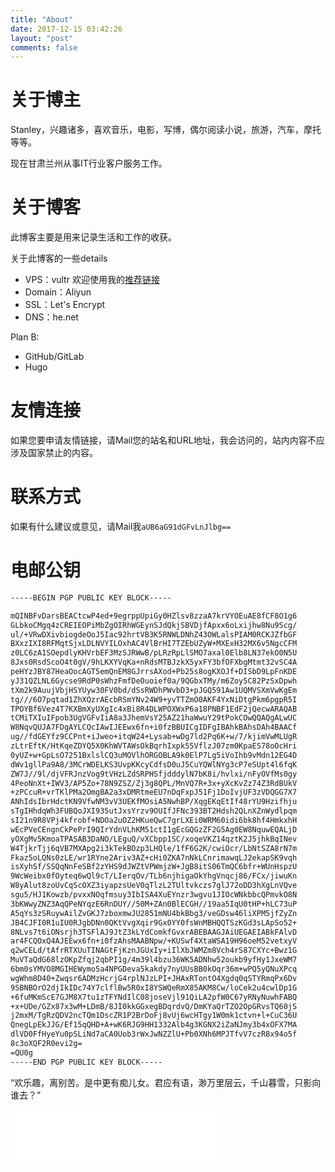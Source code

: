 ```yaml
---
title: "About"
date: 2017-12-15 03:42:26
layout: "post"
comments: false
---
```


# 关于博主

Stanley，兴趣诸多，喜欢音乐，电影，写博，偶尔阅读小说，旅游，汽车，摩托等等。

现在甘肃兰州从事IT行业客户服务工作。

# 关于博客

此博客主要是用来记录生活和工作的收获。

关于此博客的一些details

* VPS：vultr 欢迎使用我的[推荐链接](https://www.vultr.com/?ref=7272208)
* Domain：Aliyun
* SSL：Let's Encrypt
* DNS：he.net

Plan B:

* GitHub/GitLab
* Hugo

# 友情连接

如果您要申请友情链接，请Mail您的站名和URL地址，我会访问的，站内内容不应涉及国家禁止的内容。

# 联系方式

如果有什么建议或意见，请Mail我`aUB6aG91dGFvLnJlbg==`

# 电邮公钥

```bash
-----BEGIN PGP PUBLIC KEY BLOCK-----

mQINBFvDarsBEACtcwP4ed+9egrppUpiGy0HZlsv8zzaA7krVYOEuAE8fCF8O1g6
GLbkoCMgq4zCREIEOPiMbZgOIRhWGEynSJdQkjSBVDjfApxx6oLxijhw8Nu9Scg/
ul/+VRwDXivbiogdeOoJ5Iac92hrtVB3K5RNWLDNhZ43OWLalsPIAM0RCKJZfbGF
BXxzIXI8RFMqtSjxLDLNVYILOxhAC4VlBrHI7TZEbUZyW+MXExH32MX6v5NgcCFM
z0LC6zA1SOepdlyKHVrbEF3MzSJRWwB/pLRzRpLlSMO7axal0Elb8LN37ekO0N5U
8Jxs0RsdScoO4t0gV/9hLKXYVqKa+nRdsMTBJzkX5yxFY3bfOFXbgMtmt32vSC4A
peHYzJBY87HeaOocAGT5emQnEM8GJrrsAXod+Pb25s8ogKXOJf+DISbD9LpFnKDE
yJ31QZLNL6Gycse9RdP0sWhzFmfDeOuoief0a/9QGbxTMy/m6Zoy5C82PzSxDpwh
tXm2k9AuujVbjHSYUyw30FV0bd/dSsRWDhPWvbD3+pJGQ591Aw1UQMVSXmVwKgEm
tg///6O7pqtad1ZhXQzrAEcbRSmYNv24W9+yvTTZmO0AKF4YxNiDtgPkm6pgpR5I
TPOYBf6Vez4T7KXBmXyUXgIc4xBi8R4DLWPOXWxP6a18PNBF1EdF2jQecwARAQAB
tCMiTXIuIFpob3UgVGFvIiA8a3JhemVsY25AZ21haWwuY29tPokCOwQQAQgALwUC
W8NqvQUJA7FDgAYLCQcIAwIJEEwx6fn+i0fzBBUICgIDFgIBAhkBAhsDAh4BAACf
ug//fdGEYfz9CCPnt+iJweo+itqW24+Lysab+wDg7ld2Pq6K+w/7/kjimVwMLUgR
zLtrEftK/HtKqeZDYQ5X0KhWVTAWsOkBqrhIxpk55VflzJ07zm0KpaES78oOcHri
0yUZ+w+GpLsO7251BxlslCQ3uMOVlhORGOBLA9k0ElP7Lg5iVoIhb9vMdn12EG4D
dWv1gllPa9A8/3MCrWDELKS3UvpKKcyCdfsD0uJ5CuYQWlNYg3cP7eSUpt4l6fqK
ZW7J//9l/djVFRJnzVog9tVHzLZdSRPHSfjdddylN7bK8i/hvlxi/nFyOVfMs0gy
4PeoNnXt+IWV3/AP5Zo+78N9ZSZ/Zj3g8QPL/MnVQ7R+3x+yXcKvZz74Z3RdBUkV
+zPCcuR+vrTKlPMa2OmgBA2a3xDMRtmeEU7nDqFxpJ51Fj1DoIvjUF3zVDQGG7X7
ANhIdsIbrHdctKN9VfwNM3vV3UEKfMOsiA5NwhBP/XqgEKqEtIf48rYU9Hzifhju
sTgIHhdqWh3FUBQoJXI935utJxsYrzv9OUIfJFNc393BT2Hdsh2QLnXZnWydlpqm
sI21n9R8VPj4kfrobf+NDOa2uOZ2HKueQwC7grLXEi0WRM60idi6bk8hf4HmkxhH
wEcPVeCEngnCkPePrI9QIrYdnVLhKM51ctI1gEcGQGzZF2G5Ag0EW8NquwEQALjD
yOXgMv5KmoaTPASAB3DaNO/LEguQ/vXCbpp1SC/xoqeVKZ14qztK2J5jhkBqINev
W4TjkrTjj6qVB7MXApg2i3kTekBOzp3LHQle/1fF6G2K/cwiOcr/LbNtSZA8rN7m
Fkaz5oLQNs0zLE/wr1RYne2Ariv3AZ+cHi0ZKA7nNkLCnrimawqLJ2ekapSK9vqh
isXyhSf/SSQqNnFeSBf2zYHS9dJWZtVPWmjzW+JgB8itS06TmQC6bfr+WUnHspzU
9WcWeibx0fOyteq6wQl9cT/LIerqOv/TLb6njhigaOkYhgVnqcj86/FCx/jiwuKn
W8yAlut8zoUvCqScOXZ3iyapzsUeV0qTlzL2TUltvkczs7glJ72oDD3hXgLnVQve
sgu5/HJ1Kowzb/pvxxNOqfmsuy3IbISA4XuEYnzr3wgvu1JIOcWNkbbcQPmvkO8N
3bKWwyZNZ3AqQPeNYqzE6RnDUY//50M+ZAn0BlECGH//19aa5IqU0tHP+hLC73uP
A5qYs3zSRuywAilZvGKJ7zboxmwJU2851mNU4bkBbg3/veGDsw46liXPM5jfZyZn
JB4CJFI0R1uIU0RJgbDNn0QKtVvgXqir9Gx0YY0fsWnMBHQQTSzKGd3sLApSo52+
8NLvs7t6iONsrjh3TSFlAJ9JtZ3kLYdComkfGvxrABEBAAGJAiUEGAEIABkFAlvD
ar4FCQOxQ4AJEEwx6fn+i0fzAhsMAABNpw/+KUSwf4XtaWSA19H96oeM52vetxyV
q2wCELd/tAfrRTXUuTINAGtFjKznJGUxIy+iIlXbJWMZm8Vch4rS87CXYc+Bwz1G
MuVTaQdG68lzOKpZfqj2qbPI1g/4m39l4bzu36WK5ADNhw52oukb9yfHy1JxeWM7
6bm0sYMVO8MGIHEWymo5a4NPGDeva5kakdy7nyUUsBB0kOqr36m+wPQ5yQNuXPcq
wgWhm8D40+Zwqsr6ADMzHcrjG4rplNJzLPI+JHAxRTontO4Xgdq0qSTYRmqPx6Dv
9SBNBOrO2djIkIDc74Y7clflBw5R0xI8YSWQeRmX85AKM8Cw/loCek2u4cwlDp1G
+6fuMKmScE7GJM8X7tu1zTFYNdIlC08joseVjl91QiLA2pfW0C67yRNyNuwhFABQ
+x+UDe/GZx87x3wM+LDmB/8JI0kkGGxegBDqrdvQ/DmKYaQrTZO2OpGRvsTQ60jS
j2mxM/TgRzQDV2ncTQm1DscZR1P2BrDoFj8vUj6wcHTgy1W0mk1ctvn+l+CuC36U
QnegLpEkJJG/Ef15qQHD+A+wK6RJG9HH1332Alb4g3KGNX2iZaNJmy3b4xOFX7MA
dlVD0FfHyeYu0pSLiNd7aCA0Uob3rWxJwNZZlU+Pb0XNh6MPJTfvV7czR8x94o5f
8c3oXQF2R0evi2g=
=QU0g
-----END PGP PUBLIC KEY BLOCK-----
```

“欢乐趣，离别苦。是中更有痴儿女。君应有语，渺万里层云，千山暮雪，只影向谁去？”

<iframe frameborder="no" border="0" marginwidth="0" marginheight="0" width=330 height=86 src="//music.163.com/outchain/player?type=2&id=254171&auto=1&height=66"></iframe>

